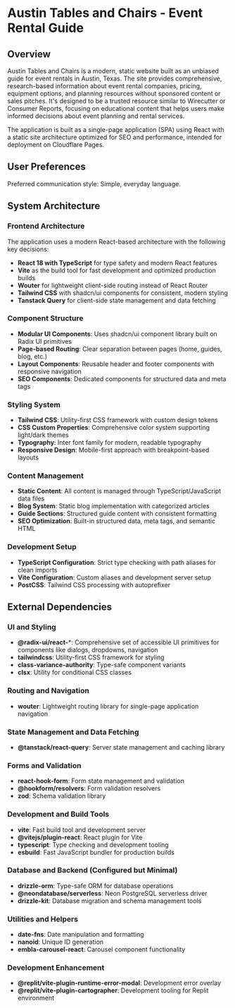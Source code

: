 # Austin Tables and Chairs - Event Rental Guide

## Overview

Austin Tables and Chairs is a modern, static website built as an unbiased guide for event rentals in Austin, Texas. The site provides comprehensive, research-based information about event rental companies, pricing, equipment options, and planning resources without sponsored content or sales pitches. It's designed to be a trusted resource similar to Wirecutter or Consumer Reports, focusing on educational content that helps users make informed decisions about event planning and rental services.

The application is built as a single-page application (SPA) using React with a static site architecture optimized for SEO and performance, intended for deployment on Cloudflare Pages.

## User Preferences

Preferred communication style: Simple, everyday language.

## System Architecture

### Frontend Architecture
The application uses a modern React-based architecture with the following key decisions:
- **React 18 with TypeScript** for type safety and modern React features
- **Vite** as the build tool for fast development and optimized production builds
- **Wouter** for lightweight client-side routing instead of React Router
- **Tailwind CSS** with shadcn/ui components for consistent, modern styling
- **Tanstack Query** for client-side state management and data fetching

### Component Structure
- **Modular UI Components**: Uses shadcn/ui component library built on Radix UI primitives
- **Page-based Routing**: Clear separation between pages (home, guides, blog, etc.)
- **Layout Components**: Reusable header and footer components with responsive navigation
- **SEO Components**: Dedicated components for structured data and meta tags

### Styling System
- **Tailwind CSS**: Utility-first CSS framework with custom design tokens
- **CSS Custom Properties**: Comprehensive color system supporting light/dark themes
- **Typography**: Inter font family for modern, readable typography
- **Responsive Design**: Mobile-first approach with breakpoint-based layouts

### Content Management
- **Static Content**: All content is managed through TypeScript/JavaScript data files
- **Blog System**: Static blog implementation with categorized articles
- **Guide Sections**: Structured guide content with consistent formatting
- **SEO Optimization**: Built-in structured data, meta tags, and semantic HTML

### Development Setup
- **TypeScript Configuration**: Strict type checking with path aliases for clean imports
- **Vite Configuration**: Custom aliases and development server setup
- **PostCSS**: Tailwind CSS processing with autoprefixer

## External Dependencies

### UI and Styling
- **@radix-ui/react-***: Comprehensive set of accessible UI primitives for components like dialogs, dropdowns, navigation
- **tailwindcss**: Utility-first CSS framework for styling
- **class-variance-authority**: Type-safe component variants
- **clsx**: Utility for conditional CSS classes

### Routing and Navigation
- **wouter**: Lightweight routing library for single-page application navigation

### State Management and Data Fetching
- **@tanstack/react-query**: Server state management and caching library

### Forms and Validation
- **react-hook-form**: Form state management and validation
- **@hookform/resolvers**: Form validation resolvers
- **zod**: Schema validation library

### Development and Build Tools
- **vite**: Fast build tool and development server
- **@vitejs/plugin-react**: React plugin for Vite
- **typescript**: Type checking and development tooling
- **esbuild**: Fast JavaScript bundler for production builds

### Database and Backend (Configured but Minimal)
- **drizzle-orm**: Type-safe ORM for database operations
- **@neondatabase/serverless**: Neon PostgreSQL serverless driver
- **drizzle-kit**: Database migration and schema management tools

### Utilities and Helpers
- **date-fns**: Date manipulation and formatting
- **nanoid**: Unique ID generation
- **embla-carousel-react**: Carousel component functionality

### Development Enhancement
- **@replit/vite-plugin-runtime-error-modal**: Development error overlay
- **@replit/vite-plugin-cartographer**: Development tooling for Replit environment